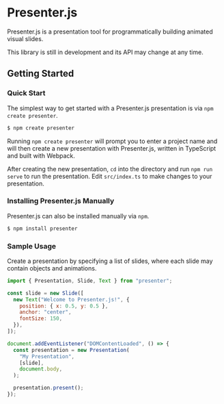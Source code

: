 # Presenter.js

Presenter.js is a presentation tool for programmatically building animated visual slides.

This library is still in development and its API may change at any time.

## Getting Started

### Quick Start

The simplest way to get started with a Presenter.js presentation is via
`npm create presenter`.

```bash
$ npm create presenter
```

Running `npm create presenter` will prompt you to enter a project name and will
then create a new presentation with Presenter.js, written in TypeScript and
built with Webpack.

After creating the new presentation, `cd` into the directory and run
`npm run serve` to run the presentation. Edit `src/index.ts` to make changes
to your presentation.

### Installing Presenter.js Manually

Presenter.js can also be installed manually via `npm`.

```bash
$ npm install presenter
```

### Sample Usage

Create a presentation by specifying a list of slides, where each slide may
contain objects and animations.

```javascript
import { Presentation, Slide, Text } from "presenter";

const slide = new Slide([
  new Text("Welcome to Presenter.js!", {
    position: { x: 0.5, y: 0.5 },
    anchor: "center",
    fontSize: 150,
  }),
]);

document.addEventListener("DOMContentLoaded", () => {
  const presentation = new Presentation(
    "My Presentation",
    [slide],
    document.body,
  );

  presentation.present();
});
```
